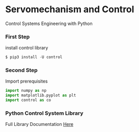 # Servomechanism and Control
Control Systems Engineering with Python

### First Step
install control library
```python
$ pip3 install -U control
```

### Second Step
Import prerequisites

```python
import numpy as np
import matplotlib.pyplot as plt
import control as co
```
### Python Control System Library
Full Library Documentation [Here](https://python-control.readthedocs.io/en/0.9.0/)
